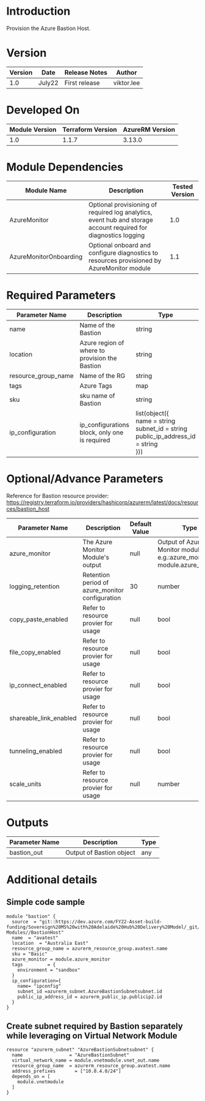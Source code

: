 # Introduction 
Provision the Azure Bastion Host.

# Version
| Version | Date | Release Notes | Author |
|---|---|---|---|
| 1.0 | July22 | First release | viktor.lee |

# Developed On
| Module Version | Terraform Version | AzureRM Version |
|---|---|---|
| 1.0 | 1.1.7 | 3.13.0 |

# Module Dependencies
| Module Name | Description | Tested Version |
|---|---|---|
| AzureMonitor | Optional provisioning of required log analytics, event hub and storage account required for diagnostics logging | 1.0 |
| AzureMonitorOnboarding | Optional onboard and configure diagnostics to resources provisioned by AzureMonitor module | 1.1 |

# Required Parameters
| Parameter Name | Description | Type | 
|---|---|---|
| name | Name of the Bastion | string |
| location | Azure region of where to provision the Bastion | string |
| resource_group_name | Name of the RG | string |
| tags | Azure Tags | map |
| sku | sku name of Bastion | string |
| ip_configuration | ip_configurations block, only one is required | list(object({<br/>name = string<br/>subnet_id  = string<br/>public_ip_address_id = string<br/>})) |


# Optional/Advance Parameters
Reference for Bastion resource provider: https://registry.terraform.io/providers/hashicorp/azurerm/latest/docs/resources/bastion_host


| Parameter Name | Description | Default Value | Type | 
|---|---|---|---|
| azure_monitor| The Azure Monitor Module's output | null | Output of Azure Monitor module <br/>e.g.:azure_monitor = module.azure_monitor |
| logging_retention | Retention period of azure_monitor configuration | 30 | number |
| copy_paste_enabled | Refer to resource provier for usage  | null | bool |
| file_copy_enabled | Refer to resource provier for usage | null | bool |
| ip_connect_enabled | Refer to resource provier for usage | null | bool |
| shareable_link_enabled | Refer to resource provier for usage | null | bool |
| tunneling_enabled | Refer to resource provier for usage | null | bool |
| scale_units | Refer to resource provier for usage | null | number |

# Outputs

| Parameter Name | Description | Type | 
|---|---|---|
| bastion_out | Output of Bastion object | any |

# Additional details
## Simple code sample
```
module "bastion" {
  source  = "git::https://dev.azure.com/FY22-Asset-build-funding/Sovereign%20MS%20with%20Adelaide%20Hub%20Delivery%20Model/_git/Terraform-Modules//BastionHost"
  name  = "avatest"
  location  = "Australia East"
  resource_group_name = azurerm_resource_group.avatest.name
  sku = "Basic"
  azure_monitor = module.azure_monitor
  tags         = {
    environment = "sandbox"
  }
  ip_configuration={
    name= "ipconfig"
    subnet_id =azurerm_subnet.AzureBastionSubnetsubnet.id
    public_ip_address_id = azurerm_public_ip.publicip2.id
  }
}
```
## Create subnet required by Bastion separately while leveraging on Virtual Network Module
```
resource "azurerm_subnet" "AzureBastionSubnetsubnet" {
  name                 = "AzureBastionSubnet"
  virtual_network_name = module.vnetmodule.vnet_out.name
  resource_group_name  = azurerm_resource_group.avatest.name
  address_prefixes       = ["10.0.4.0/24"]
  depends_on = [
    module.vnetmodule
  ]
}
```